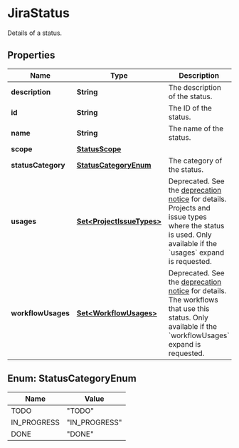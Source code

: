 

# JiraStatus

Details of a status.

## Properties

| Name | Type | Description | Notes |
|------------ | ------------- | ------------- | -------------|
|**description** | **String** | The description of the status. |  [optional] |
|**id** | **String** | The ID of the status. |  [optional] |
|**name** | **String** | The name of the status. |  [optional] |
|**scope** | [**StatusScope**](StatusScope.md) |  |  [optional] |
|**statusCategory** | [**StatusCategoryEnum**](#StatusCategoryEnum) | The category of the status. |  [optional] |
|**usages** | [**Set&lt;ProjectIssueTypes&gt;**](ProjectIssueTypes.md) | Deprecated. See the [deprecation notice](https://developer.atlassian.com/cloud/jira/platform/changelog/#CHANGE-2298) for details.  Projects and issue types where the status is used. Only available if the &#x60;usages&#x60; expand is requested. |  [optional] |
|**workflowUsages** | [**Set&lt;WorkflowUsages&gt;**](WorkflowUsages.md) | Deprecated. See the [deprecation notice](https://developer.atlassian.com/cloud/jira/platform/changelog/#CHANGE-2298) for details.  The workflows that use this status. Only available if the &#x60;workflowUsages&#x60; expand is requested. |  [optional] |



## Enum: StatusCategoryEnum

| Name | Value |
|---- | -----|
| TODO | &quot;TODO&quot; |
| IN_PROGRESS | &quot;IN_PROGRESS&quot; |
| DONE | &quot;DONE&quot; |



